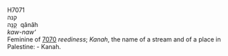 <body>
  <p>H7071<br>  קנה  <br> קָנָה  ‎  qânâh  <br><i>kaw-naw‘ </i><br>Feminine of <a href="h7070.htm">7070</a>  <i>reediness</i>; <i>Kanah</i>, the name of a stream and of a place in Palestine: - Kanah.<br></p>
 </body>